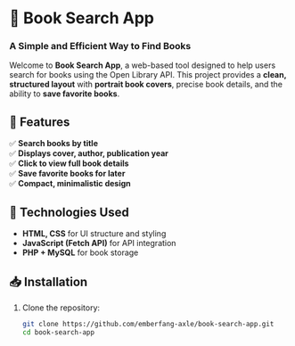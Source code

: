 # 📖 Book Search App  
### A Simple and Efficient Way to Find Books  

Welcome to **Book Search App**, a web-based tool designed to help users search for books using the Open Library API. This project provides a **clean, structured layout** with **portrait book covers**, precise book details, and the ability to **save favorite books**.

## 🌟 Features  
✅ **Search books by title**  
✅ **Displays cover, author, publication year**  
✅ **Click to view full book details**  
✅ **Save favorite books for later**  
✅ **Compact, minimalistic design**  

## 🎨 Technologies Used  
- **HTML, CSS** for UI structure and styling  
- **JavaScript (Fetch API)** for API integration  
- **PHP + MySQL** for book storage  

## 📥 Installation  
1. Clone the repository:  
   ```bash
   git clone https://github.com/emberfang-axle/book-search-app.git
   cd book-search-app
